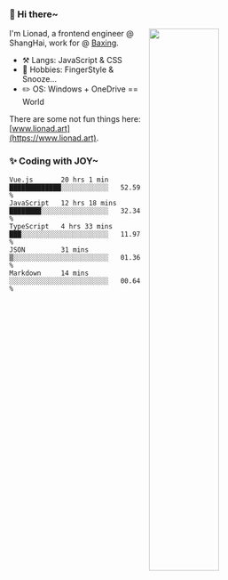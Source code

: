### 👋 Hi there~

[<img align="right" width="50%" src="https://github-readme-stats.vercel.app/api?username=Lionad-Morotar&show_icons=true">](https://metrics.lecoq.io/ouuan?template=classic)

I'm Lionad, a frontend engineer @ ShangHai, work for @ [Baxing](https://github.com/baixing).

- ⚒️ Langs: JavaScript & CSS
- 🎨 Hobbies: FingerStyle & Snooze...
- ✏️ OS: Windows + OneDrive == World

There are some not fun things here: [www.lionad.art](https://www.lionad.art).

### ✨ Coding with JOY~

<!--START_SECTION:waka-->
```text
Vue.js       20 hrs 1 min    █████████████░░░░░░░░░░░░   52.59 % 
JavaScript   12 hrs 18 mins  ████████░░░░░░░░░░░░░░░░░   32.34 % 
TypeScript   4 hrs 33 mins   ███░░░░░░░░░░░░░░░░░░░░░░   11.97 % 
JSON         31 mins         ▒░░░░░░░░░░░░░░░░░░░░░░░░   01.36 % 
Markdown     14 mins         ░░░░░░░░░░░░░░░░░░░░░░░░░   00.64 % 
```
<!--END_SECTION:waka-->
